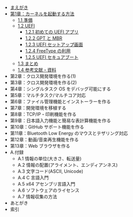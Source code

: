 
* [まえがき](README.md)
* [第1章：カーネルを起動する方法](chapter-1/README.md)
    * [1.1 準備](chapter-1/1_Preparation.md)
    * [1.2 UEFI](chapter-1/2_UEFI.md)
        * [1.2.1 初めての UEFI アプリ](chapter-1/2-1_UEFI_Start.md)
        * [1.2.2 GPT と MBR](chapter-1/2-2_UEFI_MBR.md)
        * [1.2.3 UEFI セットアップ画面](chapter-1/2-3_UEFI_SetupScreen.md)
        * [1.2.4 FreeType の利用](chapter-1/2-4_UEFI_FreeType_MSVC.md)
        * [1.2.5 UEFI セキュアブート](chapter-1/2-5_UEFI_SecureBoot.md)
    * [1.3 まとめ](chapter-1/3_Summary.md)
    * [1.4 参考文献・資料](chapter-1/4_Bibliography.md)
* 第2章：クロス開発環境を作る(1)
* 第3章：クロス開発環境を作る(2)
* 第4章：シングルタスク OS をデバッグ可能にする
* 第5章：マルチタスク/マルチコア対応
* 第6章：ファイル管理機能とインストーラーを作る
* 第7章：開発環境を移植する
* 第8章：TCP/IP・印刷機能を作る
* 第9章：日本語入力機能と簡易な表計算機能を作る
* 第10章：GitHub サポート機能を作る
* 第11章：Bluetooth Low Energy のマウスとテザリング対応
* 第12章：動画/音楽再生機能を作る
* 第13章：Web ブラウザを作る
* A.付録
    * A.1 情報の単位(大きさ、転送量)
    * A.2 情報の配置(アライメント、エンディアンネス)
    * A.3 文字コード(ASCII, Unicode)
    * A.4 C 言語入門
    * A.5 x64 アセンブリ言語入門
    * A.6 ソフトウェアのライセンス
    * A.7 情報収集の方法
* あとがき
* 索引

